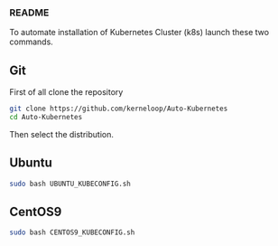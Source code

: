 ### README  
To automate installation of Kubernetes Cluster (k8s) launch these two commands.
## Git
First of all clone the repository
```bash
git clone https://github.com/kerneloop/Auto-Kubernetes
cd Auto-Kubernetes
```
Then select the distribution.
## Ubuntu  
```Bash
sudo bash UBUNTU_KUBECONFIG.sh
```
  
  
## CentOS9
```Bash
sudo bash CENTOS9_KUBECONFIG.sh
```
